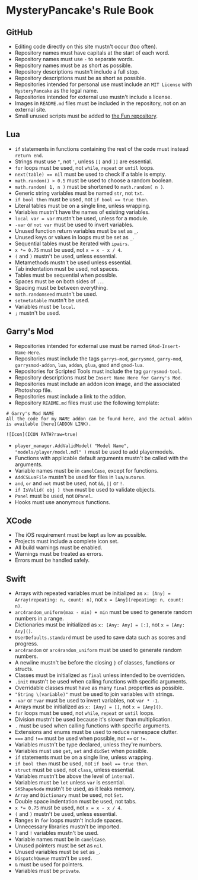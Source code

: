 # MysteryPancake's Rule Book
## GitHub
* Editing code directly on this site mustn't occur (too often).
* Repository names must have capitals at the start of each word.
* Repository names must use `-` to separate words.
* Repository names must be as short as possible.
* Repository descriptions mustn't include a full stop.
* Repository descriptions must be as short as possible.
* Repositories intended for personal use must include an `MIT License` with `MysteryPancake` as the legal name.
* Repositories intended for external use mustn't include a license.
* Images in `README.md` files must be included in the repository, not on an external site.
* Small unused scripts must be added to [the Fun repository](https://github.com/MysteryPancake/Fun).

## Lua
* `if` statements in functions containing the rest of the code must instead `return end`.
* Strings must use `"`, not `'`, unless `[[` and `]]` are essential.
* `for` loops must be used, not `while`, `repeat` or `until` loops.
* `next(table) == nil` must be used to check if a table is empty.
* `math.random() > 0.5` must be used to choose a random boolean.
* `math.random( 1, n )` must be shortened to `math.random( n )`.
* Generic string variables must be named `str`, not `txt`.
* `if bool then` must be used, not `if bool == true then`.
* Literal tables must be on a single line, unless wrapping.
* Variables mustn't have the names of existing variables.
* `local var = var` mustn't be used, unless for a module.
* `-var` or `not var` must be used to invert variables.
* Unused function return variables must be set as `_`.
* Unused keys or values in loops must be set as `_`.
* Sequential tables must be iterated with `ipairs`.
* `x *= 0.75` must be used, not `x = x - x / 4`.
* `(` and `)` mustn't be used, unless essential.
* Metamethods mustn't be used unless essential.
* Tab indentation must be used, not spaces.
* Tables must be sequential when possible.
* Spaces must be on both sides of `..`.
* Spacing must be between everything.
* `math.randomseed` mustn't be used.
* `setmetatable` mustn't be used.
* Variables must be `local`.
* `;` mustn't be used.

## Garry's Mod
* Repositories intended for external use must be named `GMod-Insert-Name-Here`.
* Repositories must include the tags `garrys-mod`, `garrysmod`, `garry-mod`, `garrysmod-addon`, `lua`, `addon`, `glua`, `gmod` and `gmod-lua`.
* Repositories for Scripted Tools must include the tag `garrysmod-tool`.
* Repository descriptions must be `Insert Name Here for Garry's Mod`.
* Repositories must include an addon icon image, and the associated Photoshop file.
* Repositories must include a link to the addon.
* Repository `README.md` files must use the following template:

```
# Garry's Mod NAME
All the code for my NAME addon can be found here, and the actual addon is available [here](ADDON LINK).

![Icon](ICON PATH?raw=true)
```
* `player_manager.AddValidModel( "Model Name", "models/player/model.mdl" )` must be used to add playermodels.
* Functions with applicable default arguments mustn't be called with the arguments.
* Variable names must be in `camelCase`, except for functions.
* `AddCSLuaFile` mustn't be used for files in `lua/autorun`.
* `and`, `or` and `not` must be used, not `&&`, `||` or `!`.
* `if IsValid( obj ) then` must be used to validate objects.
* `Panel` must be used, not `DPanel`.
* Hooks must use anonymous functions.

## XCode
* The iOS requirement must be kept as low as possible.
* Projects must include a complete icon set.
* All build warnings must be enabled.
* Warnings must be treated as errors.
* Errors must be handled safely.

## Swift
* Arrays with repeated variables must be initialized as `x: [Any] = Array(repeating: n, count: n)`, not `x = [Any](repeating: n, count: n)`.
* `arc4random_uniform(max - min) + min` must be used to generate random numbers in a range.
* Dictionaries must be initialized as `x: [Any: Any] = [:]`, not `x = [Any: Any]()`.
* `UserDefaults.standard` must be used to save data such as scores and progress.
* `arc4random` or `arc4random_uniform` must be used to generate random numbers.
* A newline mustn't be before the closing `}` of classes, functions or structs.
* Classes must be initialized as `final` unless intended to be overridden.
* `.init` mustn't be used when calling functions with specific arguments.
* Overridable classes must have as many `final` properties as possible.
* `"String \(variable)"` must be used to join variables with strings.
* `-var` or `!var` must be used to invert variables, not `var * -1`.
* Arrays must be initialized as `x: [Any] = []`, not `x = [Any]()`.
* `for` loops must be used, not `while`, `repeat` or `until` loops.
* Division mustn't be used because it's slower than multiplication.
* `.` must be used when calling functions with specific arguments.
* Extensions and enums must be used to reduce namespace clutter.
* `===` and `!==` must be used when possible, not `==` or `!=`.
* Variables mustn't be type declared, unless they're numbers.
* Variables must use `get`, `set` and `didSet` when possible.
* `if` statements must be on a single line, unless wrapping.
* `if bool then` must be used, not `if bool == true then`.
* `struct` must be used, not `class`, unless essential.
* Variables mustn't be above the level of `internal`.
* Variables must be `let` unless `var` is essential.
* `SKShapeNode` mustn't be used, as it leaks memory.
* `Array` and `Dictionary` must be used, not `Set`.
* Double space indentation must be used, not tabs.
* `x *= 0.75` must be used, not `x = x - x / 4`.
* `(` and `)` mustn't be used, unless essential.
* Ranges in `for` loops mustn't include spaces.
* Unnecessary libraries mustn't be imported.
* `?` and `!` variables mustn't be used.
* Variable names must be in `camelCase`.
* Unused pointers must be set as `nil`.
* Unused variables must be set as `_`.
* `DispatchQueue` mustn't be used.
* `&` must be used for pointers.
* Variables must be `private`.
